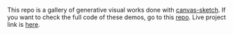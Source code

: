 This repo is a gallery of generative visual works done with [canvas-sketch](https://github.com/mattdesl/canvas-sketch). If you want to check the full code of these demos, go to this [repo](https://github.com/byjoohyunpark/generative-art-canvas-sketch).
Live project link is [here](https://byjoohyunpark.github.io/generative-art/).
